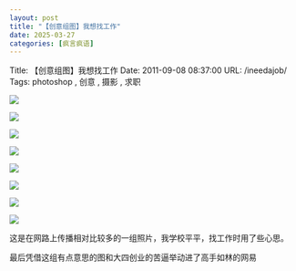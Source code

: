 ```yaml
---
layout: post
title: "【创意组图】我想找工作"
date: 2025-03-27
categories: [疯言疯语]
---
```


Title: 【创意组图】我想找工作
Date: 2011-09-08 08:37:00
URL: /ineedajob/
Tags: photoshop , 创意 , 摄影 , 求职

![](http://img.weimao.me/2019-05-21-032139.png)

![](http://img.weimao.me/2019-05-21-032141.png)

![](http://img.weimao.me/2019-05-21-032144.png)

![](http://img.weimao.me/2019-05-21-032146.jpg)

![](http://img.weimao.me/2019-05-21-032148.png)

![](http://img.weimao.me/2019-05-21-032150.jpg)

![](http://img.weimao.me/2019-05-21-032152.jpg)

![](http://img.weimao.me/2019-05-21-032155.jpg)

这是在网路上传播相对比较多的一组照片，我学校平平，找工作时用了些心思。

最后凭借这组有点意思的图和大四创业的苦逼举动进了高手如林的网易
